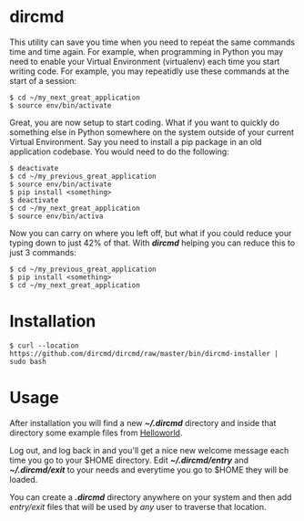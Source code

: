 # dircmd


This utility can save you time when you need to repeat the same commands time and time again. For example, when programming in Python you may need to enable your Virtual Environment (virtualenv) each time you start writing code. For example, you may repeatidly use these commands at the start of a session:

    $ cd ~/my_next_great_application
    $ source env/bin/activate

Great, you are now setup to start coding. What if you want to quickly do something else in Python somewhere on the system outside of your current Virtual Environment. Say you need to install a pip package in an old application codebase. You would need to do the following:

    $ deactivate
    $ cd ~/my_previous_great_application
    $ source env/bin/activate
    $ pip install <something>
    $ deactivate
    $ cd ~/my_next_great_application
    $ source env/bin/activa

Now you can carry on where you left off, but what if you could reduce your typing down to just 42% of that. With _**dircmd**_ helping you can reduce this to just 3 commands:

    $ cd ~/my_previous_great_application
    $ pip install <something>
    $ cd ~/my_next_great_application

# Installation

    $ curl --location https://github.com/dircmd/dircmd/raw/master/bin/dircmd-installer | sudo bash

# Usage

After installation you will find a new _**~/.dircmd**_ directory and inside that directory some example files from [Helloworld](https://github.com/dircmd/dircmd/tree/master/examples/helloworld).

Log out, and log back in and you'll get a nice new welcome message each time you go to your $HOME directory. Edit _**~/.dircmd/entry**_ and _**~/.dircmd/exit**_ to your needs and everytime you go to $HOME they will be loaded.

You can create a _**.dircmd**_ directory anywhere on your system and then add _entry/exit_ files that will be used by _any_ user to traverse that location.
